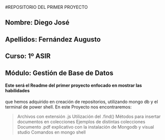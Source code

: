 #REPOSITORIO DEL PRIMER PROYECTO
## Nombre: Diego José
## Apellidos: Fernández Augusto
## Curso: 1º ASIR
## Módulo: Gestión de Base de Datos

#### Este será el Readme del primer proyecto enfocado en mostrar las habilidades 
que hemos adquirido en creación de repositorios, utilizando mongo db y el
terminal de power shell. En este Proyecto nos encontraremos:
> Archivos con extensión .js
> Utilización del .find()
> Métodos para insertar documentos en colecciones
> Ejemplos de distintas colecciones
> Documento .pdf explicativo con la instalación de Mongodb y visual studio
> Comandos en mongo shell
